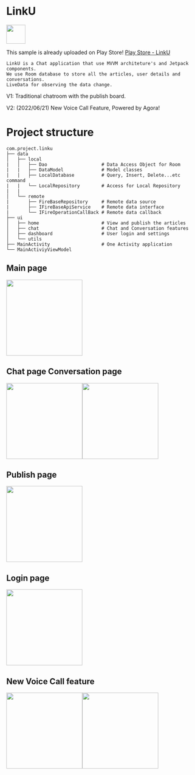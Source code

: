 LinkU
====

<img src="https://user-images.githubusercontent.com/95346303/169641708-327091bd-aa62-4e06-8262-c34bc650ed26.png" width="50">

This sample is already uploaded on Play Store!
[Play Store - LinkU](https://play.google.com/store/apps/details?id=com.project.linku "LinkU")

    LinkU is a Chat application that use MVVM architeture's and Jetpack components.
    We use Room database to store all the articles, user details and conversations. 
    LiveData for observing the data change.
    
V1: Traditional chatroom with the publish board.

V2: (2022/06/21) New Voice Call Feature, Powered by Agora!

# Project structure
```
com.project.linku  
├── data  
│   ├── local   
|   │   ├── Dao                    # Data Access Object for Room  
|   |   ├── DataModel              # Model classes  
|   |   ├── LocalDatabase          # Query, Insert, Delete...etc command  
|   |   └── LocalRepository        # Access for Local Repository  
|   |       
│   └── remote  
|       ├── FireBaseRepository     # Remote data source  
|       ├── IFireBaseApiService    # Remote data interface  
|       └── IFireOperationCallBack # Remote data callback  
├── ui  
│   ├── home                       # View and publish the articles  
│   ├── chat                       # Chat and Conversation features  
│   ├── dashboard                  # User login and settings  
│   └── utils  
├── MainActivity                   # One Activity application  
└── MainActiviyViewModel  
```
## Main page  
<img src="https://user-images.githubusercontent.com/95346303/169640789-2834bc00-bd3d-41b6-9731-f592c1a64b65.png" width="200">

## Chat page     Conversation page 
<img src="https://user-images.githubusercontent.com/95346303/169640783-c629fe34-36db-45dd-86fc-a1c9196d5834.png" width="200"><img src="https://user-images.githubusercontent.com/95346303/169640786-d6b419c3-4533-4c4f-9fc3-5b4f4328074c.png" width="200">

## Publish page  
<img src="https://user-images.githubusercontent.com/95346303/169640790-cd8d6b71-a9dd-45d7-ab18-24bfaf5dfee6.png" width="200">

## Login page  
<img src="https://user-images.githubusercontent.com/95346303/169640787-8e0ded56-4479-41f3-ba20-f56c4d5fc43f.png" width="200">

## New Voice Call feature
<img src="https://user-images.githubusercontent.com/95346303/174713276-a9b89eac-fe9c-48ac-a4e1-b4b70b824583.png" width="200"><img src="https://user-images.githubusercontent.com/95346303/174713389-30b94fbb-10b7-484c-8d40-50e7ed9618ce.png" width="200">
